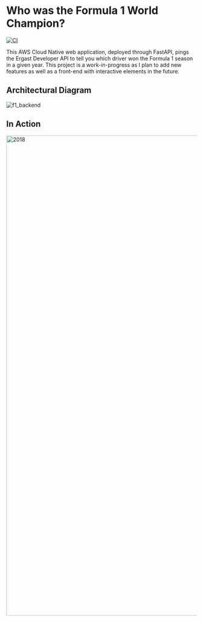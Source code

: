 # Who was the Formula 1 World Champion?

[![CI](https://github.com/dai-anna/FantasyF1TeamGenerator/actions/workflows/main.yml/badge.svg)](https://github.com/dai-anna/FantasyF1TeamGenerator/actions/workflows/main.yml)

This AWS Cloud Native web application, deployed through FastAPI, pings the Ergast Developer API to tell you which driver won the Formula 1 season in a given year. This project is a work-in-progress as I plan to add new features as well as a front-end with interactive elements in the future.

## Architectural Diagram
![f1_backend](https://user-images.githubusercontent.com/89488845/164999248-986db19b-be1e-4068-82fc-fbac23d012f5.png)


## In Action
<img width="1267" alt="2018" src="https://user-images.githubusercontent.com/89488845/164879078-c4df4713-1571-4815-ad87-0a6b116948e3.png">
